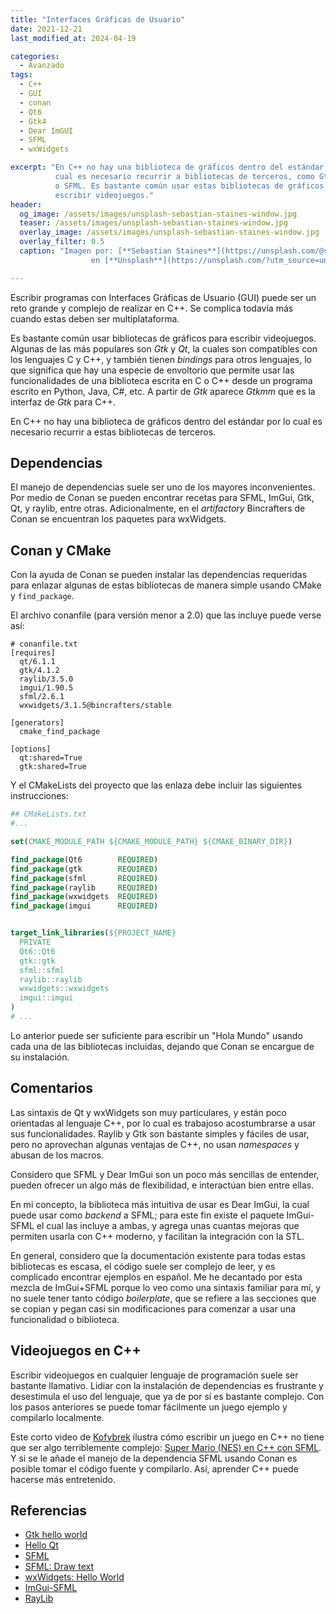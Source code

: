 ```yaml
---
title: "Interfaces Gráficas de Usuario"
date: 2021-12-21
last_modified_at: 2024-04-19

categories:
  - Avanzado
tags:
  - C++
  - GUI
  - conan
  - Qt6
  - Gtk4
  - Dear ImGUI
  - SFML
  - wxWidgets

excerpt: "En C++ no hay una biblioteca de gráficos dentro del estándar por lo 
          cual es necesario recurrir a bibliotecas de terceros, como Gtk, Qt,
          o SFML. Es bastante común usar estas bibliotecas de gráficos para 
          escribir videojuegos."
header:
  og_image: /assets/images/unsplash-sebastian-staines-window.jpg
  teaser: /assets/images/unsplash-sebastian-staines-window.jpg
  overlay_image: /assets/images/unsplash-sebastian-staines-window.jpg
  overlay_filter: 0.5
  caption: "Imagen por: [**Sebastian Staines**](https://unsplash.com/@seabas?utm_source=unsplash) 
                  en [**Unsplash**](https://unsplash.com/?utm_source=unsplash)"

---
```



Escribir programas con Interfaces Gráficas de Usuario (GUI) puede ser un reto
grande y complejo de realizar en C++. Se complica todavía más cuando estas deben
ser multiplataforma.

Es bastante común usar bibliotecas de gráficos para escribir videojuegos.
Algunas de las más populares son _Gtk_ y _Qt_, la cuales son compatibles con los
lenguajes C y C++, y también tienen _bindings_ para otros lenguajes, lo que
significa que hay una especie de envoltorio que permite usar las
funcionalidades de una biblioteca escrita en C o C++ desde un programa escrito
en Python, Java, C#, etc. A partir de _Gtk_ aparece _Gtkmm_ que es la interfaz
de _Gtk_ para C++.

En C++ no hay una biblioteca de gráficos dentro del estándar por lo cual es
necesario recurrir a estas bibliotecas de terceros.

## Dependencias

El manejo de dependencias suele ser uno de los mayores inconvenientes. Por medio
de Conan se pueden encontrar recetas para SFML, ImGui, Gtk, Qt, y raylib, entre
otras. Adicionalmente, en el _artifactory_ Bincrafters de Conan se encuentran
los paquetes para wxWidgets.

## Conan y CMake

Con la ayuda de Conan se pueden instalar las dependencias
requeridas para enlazar algunas de estas bibliotecas de manera simple usando
CMake y `find_package`.

El archivo conanfile (para versión menor a 2.0) que las incluye puede verse así:

```text
# conanfile.txt
[requires]
  qt/6.1.1
  gtk/4.1.2
  raylib/3.5.0
  imgui/1.90.5
  sfml/2.6.1
  wxwidgets/3.1.5@bincrafters/stable
  
[generators]
  cmake_find_package

[options]
  qt:shared=True
  gtk:shared=True
```

Y el CMakeLists del proyecto que las enlaza debe incluir las siguientes
instrucciones:

```cmake
## CMakeLists.txt
#...

set(CMAKE_MODULE_PATH ${CMAKE_MODULE_PATH} ${CMAKE_BINARY_DIR})

find_package(Qt6        REQUIRED)
find_package(gtk        REQUIRED)
find_package(sfml       REQUIRED)
find_package(raylib     REQUIRED)
find_package(wxwidgets  REQUIRED)
find_package(imgui      REQUIRED)


target_link_libraries(${PROJECT_NAME}
  PRIVATE
  Qt6::Qt6
  gtk::gtk
  sfml::sfml
  raylib::raylib
  wxwidgets::wxwidgets
  imgui::imgui
)
# ...
```

Lo anterior puede ser suficiente para escribir un "Hola Mundo" usando cada una
de las bibliotecas incluidas, dejando que Conan se encargue de su instalación.

## Comentarios

Las sintaxis de Qt y wxWidgets son muy particulares, y están poco orientadas al
lenguaje C++, por lo cual es trabajoso acostumbrarse a usar sus funcionalidades.
Raylib y Gtk son bastante simples y fáciles de usar, pero no aprovechan algunas
ventajas de C++, no usan _namespaces_ y abusan de los macros.

Considero que SFML y Dear ImGui son un poco más sencillas de entender, pueden
ofrecer un algo más de flexibilidad, e interactúan bien entre ellas.

En mi concepto, la biblioteca más intuitiva de usar es Dear ImGui, la cual puede
usar como _backend_ a SFML; para este fin existe el paquete ImGui-SFML el cual
las incluye a ambas, y agrega unas cuantas mejoras que permiten usarla con
C++ moderno, y facilitan la integración con la STL.

En general, considero que la documentación existente para todas estas
bibliotecas es escasa, el código suele ser complejo de leer, y es complicado
encontrar ejemplos en español. Me he decantado por esta mezcla de ImGui+SFML
porque lo veo como una sintaxis familiar para mí, y no suele tener tanto código
_boilerplate_, que se refiere a las secciones que se copian y pegan casi sin
modificaciones para comenzar a usar una funcionalidad o biblioteca.


## Videojuegos en C++

Escribir videojuegos en cualquier lenguaje de programación suele ser bastante
llamativo. Lidiar con la instalación de dependencias es frustrante y desestimula
el uso del lenguaje, que ya de por sí es bastante complejo. Con los pasos
anteriores se puede tomar fácilmente un juego ejemplo y compilarlo localmente.

Este corto video de [Kofybrek](https://www.youtube.com/c/Kofybrek/about) ilustra
cómo escribir un juego en C++ no tiene que ser algo terriblemente
complejo: [Super Mario (NES) en C++ con SFML](https://youtu.be/7D4uoSoQsjw).
Y si se le añade el manejo de la dependencia SFML usando Conan es
posible tomar el código fuente y compilarlo. Así, aprender C++ puede hacerse
más entretenido.

## Referencias

- [Gtk hello world](https://www.gtk.org/docs/getting-started/hello-world)
- [Hello Qt](https://doc.qt.io/archives/3.3/tutorial1-01.html)
- [SFML](https://www.sfml-dev.org/)
- [SFML: Draw text](https://www.sfml-dev.org/tutorials/2.5/graphics-text.php)
- [wxWidgets: Hello World](https://docs.wxwidgets.org/trunk/overview_helloworld.html)
- [ImGui-SFML](https://github.com/SFML/imgui-sfml)
- [RayLib](https://www.raylib.com/index.html)
